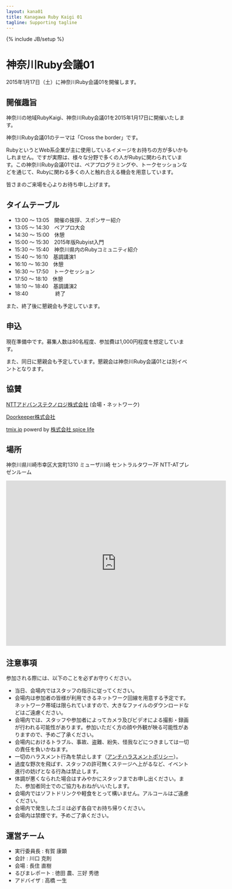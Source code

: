 ```yaml
---
layout: kana01
title: Kanagawa Ruby Kaigi 01
tagline: Supporting tagline
---
```

{% include JB/setup %}

# 神奈川Ruby会議01

2015年1月17日（土）に神奈川Ruby会議01を開催します。

## 開催趣旨

神奈川の地域RubyKaigi、神奈川Ruby会議01を2015年1月17日に開催いたします。

神奈川Ruby会議01のテーマは「Cross the border」です。

RubyというとWeb系企業が主に使用しているイメージをお持ちの方が多いかもしれません。ですが実際は、様々な分野で多くの人がRubyに関わられています。この神奈川Ruby会議01では、ペアプログラミングや、トークセッションなどを通じて、Rubyに関わる多くの人と触れ合える機会を用意しています。

皆さまのご来場を心よりお待ち申し上げます。

## タイムテーブル

* 13:00 〜 13:05　開催の挨拶、スポンサー紹介
* 13:05 〜 14:30　ペアプロ大会
* 14:30 〜 15:00　休憩
* 15:00 〜 15:30　2015年版Rubyist入門
* 15:30 〜 15:40　神奈川県内のRubyコミュニティ紹介
* 15:40 〜 16:10　基調講演1
* 16:10 〜 16:30　休憩
* 16:30 〜 17:50　トークセッション
* 17:50 〜 18:10　休憩
* 18:10 〜 18:40　基調講演2
* 18:40 　　　　　終了

また、終了後に懇親会も予定しています。

## 申込

現在準備中です。募集人数は80名程度、参加費は1,000円程度を想定しています。

また、同日に懇親会も予定しています。懇親会は神奈川Ruby会議01とは別イベントとなります。

## 協賛

[NTTアドバンステクノロジ株式会社](http://www.ntt-at.co.jp/) (会場・ネットワーク)

[Doorkeeper株式会社](http://www.doorkeeper.jp/)

[tmix.jp](http://tmix.jp/) powerd by [株式会社 spice life](http://spicelife.jp/)

## 場所

神奈川県川崎市幸区大宮町1310 ミューザ川崎 セントラルタワー7F NTT-ATプレゼンルーム

<div class="ggmap">
  <iframe src="https://www.google.com/maps/embed?pb=!1m14!1m8!1m3!1d3246.9198213226173!2d139.69482635!3d35.530979!3m2!1i1024!2i768!4f13.1!3m3!1m2!1s0x6018609f1fb21e4f%3A0x71354a4d3e55903e!2z44CSMjEyLTAwMTQg56We5aWI5bed55yM5bed5bSO5biC5bm45Yy65aSn5a6u55S677yR77yT77yR77yQIOODn-ODpeODvOOCtuW3neW0juOCu-ODs-ODiOODqeODq-OCv-ODr-ODvA!5e0!3m2!1sja!2sjp!4v1411054749334" width="600" height="450" frameborder="0" style="border:0"></iframe>
</div>

## 注意事項

参加される際には、以下のことを必ずお守りください。

- 当日、会場内ではスタッフの指示に従ってください。
- 会場内は参加者の皆様が利用できるネットワーク回線を用意する予定です。ネットワーク帯域は限られていますので、大きなファイルのダウンロードなどはご遠慮ください。
- 会場内では、スタッフや参加者によってカメラ及びビデオによる撮影・録画が行われる可能性があります。参加いただく方の顔や外観が映る可能性がありますので、予めご了承ください。
- 会場内におけるトラブル、事故、盗難、紛失、怪我などにつきましては一切の責任を負いかねます。
- 一切のハラスメント行為を禁止します（[アンチハラスメントポリシー](anti_harassment.html)）。
- 過度な野次を飛ばす、スタッフの許可無くステージへ上がるなど、イベント進行の妨げとなる行為は禁止します。
- 体調が悪くなられた場合はすみやかにスタッフまでお申し出ください。また、参加者同士でのご協力もおねがいいたします。
- 会場内ではソフトドリンクや軽食をとって構いません。アルコールはご遠慮ください。
- 会場内で発生したゴミは必ず各自でお持ち帰りください。
- 会場内は禁煙です。予めご了承ください。

## 運営チーム

- 実行委員長 : 有賀 康顕
- 会計 : 川口 克則
- 会場 : 長住 直樹
- るびまレポート : 徳田 農、三好 秀徳
- アドバイザ : 高橋 一生


